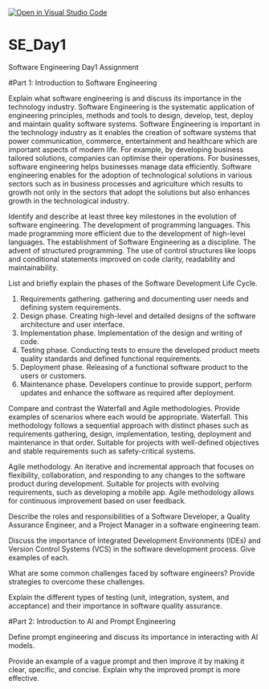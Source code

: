 [![Open in Visual Studio Code](https://classroom.github.com/assets/open-in-vscode-2e0aaae1b6195c2367325f4f02e2d04e9abb55f0b24a779b69b11b9e10269abc.svg)](https://classroom.github.com/online_ide?assignment_repo_id=18416822&assignment_repo_type=AssignmentRepo)
# SE_Day1
Software Engineering Day1 Assignment

#Part 1: Introduction to Software Engineering

Explain what software engineering is and discuss its importance in the technology industry.
Software Engineering is the systematic application of engineering principles, methods and tools to design, develop, test, deploy and maintain quality software systems.
Software Engineering is important in the technology industry as it enables the creation of software systems that power communication, commerce, entertainment and healthcare which are important aspects of modern life.
For example, by developing business tailored solutions, companies can optimise their operations. For businesses, software engineering helps businesses manage data efficiently. Software engineering enables for the adoption of technological solutions in various sectors such as in business processes and agriculture which results to growth not only in the sectors that adopt the solutions but also enhances growth in the technological industry.

Identify and describe at least three key milestones in the evolution of software engineering.
The development of programming languages. This made programming more efficient due to the development of high-level languages. 
The establishment of Software Engineering as a discipline. 
The advent of structured programming. The use of control structures like loops and conditional statements improved on code clarity, readability and maintainability.

List and briefly explain the phases of the Software Development Life Cycle.
1. Requirements gathering. gathering and documenting user needs and defining system requirements.
2. Design phase. Creating high-level and detailed designs of the software architecture and user interface.
3. Implementation phase. Implementation of the design and writing of code.
4. Testing phase. Conducting tests to ensure the developed product meets quality standards and defined functional requirements.
5. Deployment phase. Releasing of a functional software product to the users or customers.
6. Maintenance phase. Developers continue to provide support, perform updates and enhance the software as required after deployment.

Compare and contrast the Waterfall and Agile methodologies. Provide examples of scenarios where each would be appropriate.
Waterfall. This methodology follows a sequential approach with distinct phases such as requirements gathering, design, implementation, testing, deployment and maintenance in that order. Suitable for projects with well-defined objectives and stable requirements such as safety-critical systems.

Agile methodology. An iterative and incremental approach that focuses on flexibility, collaboration, and responding to any changes to the software product during development. Suitable for projects with evolving requirements, such as developing a mobile app. Agile methodology allows for continuous improvement based on user feedback.

Describe the roles and responsibilities of a Software Developer, a Quality Assurance Engineer, and a Project Manager in a software engineering team.


Discuss the importance of Integrated Development Environments (IDEs) and Version Control Systems (VCS) in the software development process. Give examples of each.


What are some common challenges faced by software engineers? Provide strategies to overcome these challenges.


Explain the different types of testing (unit, integration, system, and acceptance) and their importance in software quality assurance.


#Part 2: Introduction to AI and Prompt Engineering


Define prompt engineering and discuss its importance in interacting with AI models.


Provide an example of a vague prompt and then improve it by making it clear, specific, and concise. Explain why the improved prompt is more effective.
